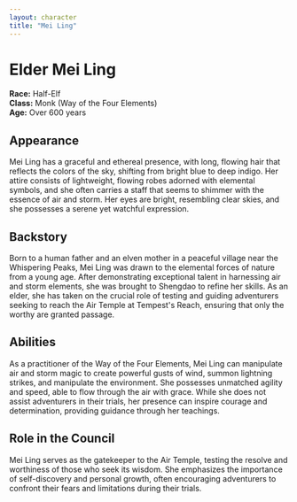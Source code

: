 ```yaml
---
layout: character
title: "Mei Ling"
---
```


# Elder Mei Ling
**Race:** Half-Elf  
**Class:** Monk (Way of the Four Elements)  
**Age:** Over 600 years  
## Appearance
Mei Ling has a graceful and ethereal presence, with long, flowing hair that reflects the colors of the sky, shifting from bright blue to deep indigo. Her attire consists of lightweight, flowing robes adorned with elemental symbols, and she often carries a staff that seems to shimmer with the essence of air and storm. Her eyes are bright, resembling clear skies, and she possesses a serene yet watchful expression.
## Backstory 
Born to a human father and an elven mother in a peaceful village near the Whispering Peaks, Mei Ling was drawn to the elemental forces of nature from a young age. After demonstrating exceptional talent in harnessing air and storm elements, she was brought to Shengdao to refine her skills. As an elder, she has taken on the crucial role of testing and guiding adventurers seeking to reach the Air Temple at Tempest's Reach, ensuring that only the worthy are granted passage.
## Abilities
As a practitioner of the Way of the Four Elements, Mei Ling can manipulate air and storm magic to create powerful gusts of wind, summon lightning strikes, and manipulate the environment. She possesses unmatched agility and speed, able to flow through the air with grace. While she does not assist adventurers in their trials, her presence can inspire courage and determination, providing guidance through her teachings. 
## Role in the Council 
Mei Ling serves as the gatekeeper to the Air Temple, testing the resolve and worthiness of those who seek its wisdom. She emphasizes the importance of self-discovery and personal growth, often encouraging adventurers to confront their fears and limitations during their trials.